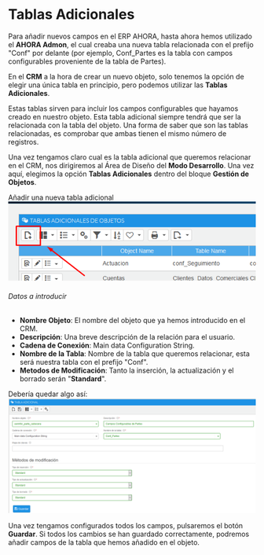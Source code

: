 # Tablas Adicionales
Para añadir nuevos campos en el ERP AHORA, hasta ahora hemos utilizado el **AHORA Admon**, el cual creaba una nueva tabla relacionada con el prefijo "Conf" por delante (por ejemplo, Conf_Partes es la tabla con campos configurables proveniente de la tabla de Partes). 

En el **CRM** a la hora de crear un nuevo objeto, solo tenemos la opción de elegir una única tabla en principio, pero podemos utilizar las **Tablas Adicionales**.

Estas tablas sirven para incluir los campos configurables que hayamos creado en nuestro objeto. Esta tabla adicional siempre tendrá que ser la relacionada con la tabla del objeto. Una forma de saber que son las tablas relacionadas, es comprobar que ambas tienen el mismo número de registros.

Una vez tengamos claro cual es la tabla adicional que queremos relacionar en el CRM, nos dirigiremos al Área de Diseño del **Modo Desarrollo**. Una vez aquí, elegimos la opción **Tablas Adicionales** dentro del bloque **Gestión de Objetos**.


Añadir una nueva tabla adicional
![Añadir una tabla adicional](img/captura1.png "Añadir una tabla adicional")

###### Datos a introducir
+ **Nombre Objeto**: El nombre del objeto que ya hemos introducido en el CRM.
+ **Descripción**: Una breve descripción de la relación para el usuario.
+ **Cadena de Conexión**: Main data Configuration String.
+ **Nombre de la Tabla**: Nombre de la tabla que queremos relacionar, esta será nuestra tabla con el prefijo "Conf".
+ **Metodos de Modificación**: Tanto la inserción, la actualización y el borrado serán "**Standard**".

Debería quedar algo así:
![Resultado Final](img/captura2.png "Resultado Final")

Una vez tengamos configurados todos los campos, pulsaremos el botón **Guardar**. Si todos los cambios se han guardado correctamente, podremos añadir campos de la tabla que hemos añadido en el objeto.

